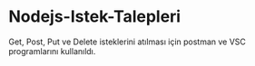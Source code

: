 # Nodejs-Istek-Talepleri
Get, Post, Put ve Delete isteklerini atılması için postman ve VSC programlarını kullanıldı.
